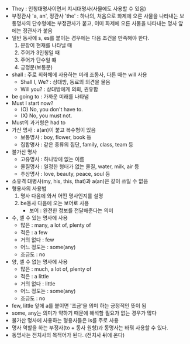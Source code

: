 - They : 인칭대명사이면서 지시대명사(사물에도 사용할 수 있음)
- 부정관사 'a, an', 정관사 'the' : 하나의, 처음으로 화제에 오른 사물을 나타내는 보통명사의 단수형에는 부정관사가 붙고, 이미 화제에 오른 사물을 나타내는 명사 앞에는 정관사가 붙음
- 일반 동사에 s, es를 붙이는 경우에는 다음 조건을 만족해야 한다.
  1. 문장이 현재를 나타낼 때
  2. 주어가 3인칭일 때
  3. 주어가 단수일 떄
  4. 긍정문(보통문)
- shall : 주로 회화체에 사용하는 미래 조동사, 다른 때는 will 사용
  - Shall I, We? : 상대방, 동료의 의견을 물음
  - Will you? : 상대방에게 의뢰, 권유함
- be going to : 가까운 미래를 나타냄
- Must I start now?
  + (O) No, you don't have to.
  + (X) No, you must not.
- Must의 과거형은 had to
- 가산 명사 : a(an)이 붙고 복수형이 있음
  + 보통명사 : boy, flower, book 등
  + 집합명사 : 같은 종류의 집단, family, class, team 등
- 불가산 명사
  + 고유명사 : 하나밖에 없는 이름
  + 물질명사 : 일정한 형태가 없는 물질, water, milk, air 등
  + 추상명사 : love, beauty, peace, soul 등
- 소유격 대병사(my, his, this, that)과 a(an)은 같이 쓰일 수 없음
- 형용사의 사용법
  1. 명사 다음에 와서 어떤 명사인지를 설명
  2. be동사 다음에 오는 보어로 사용
     - 보어 : 완전한 정보를 전달해준다는 의미
- 수, 셀 수 있는 명사에 사용
  - 많은 : many, a lot of, plenty of
  - 적은 : a few
  - 거의 없다 : few
  - 어느 정도는 : some(any)
  - 조금도 : no
- 양, 셀 수 없는 명사에 사용
  - 많은 : much, a lot of, plenty of
  - 적은 : a little
  - 거의 없다 : little
  - 어느 정도는 : some(any)
  - 조금도 : no
- few, little 앞에 a를 붙이면 '조금'을 의미 하는 긍정적인 뜻이 됨
- some, any는 의미가 약하기 때문에 해석할 필요가 없는 경우가 많다
- 불가산 명사에 사용하는 형용사들은 is를 주로 사용
- 명사 역할을 하는 부정사(to + 동사 원형)과 동명사는 바꿔 사용할 수 있다.
- 동명사는 전치사의 목적어가 된다. (전치사 뒤에 온다)
